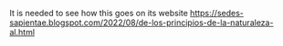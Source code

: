 It is needed to see how this goes on its website https://sedes-sapientae.blogspot.com/2022/08/de-los-principios-de-la-naturaleza-al.html
